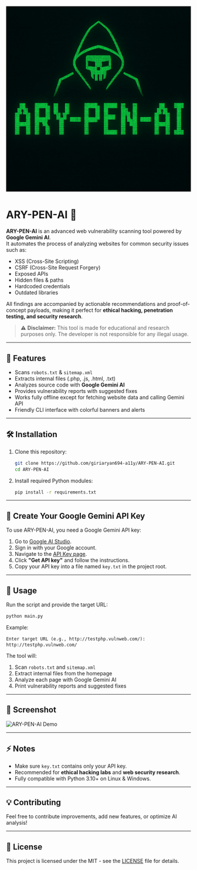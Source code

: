 
# ![ARY-PEN-AI](https://github.com/giriaryan694-a11y/ARY-PEN-AI/blob/main/image.png)

# ARY-PEN-AI 🚀

**ARY-PEN-AI** is an advanced web vulnerability scanning tool powered by **Google Gemini AI**.  
It automates the process of analyzing websites for common security issues such as:

- XSS (Cross-Site Scripting)  
- CSRF (Cross-Site Request Forgery)  
- Exposed APIs  
- Hidden files & paths  
- Hardcoded credentials  
- Outdated libraries  

All findings are accompanied by actionable recommendations and proof-of-concept payloads, making it perfect for **ethical hacking, penetration testing, and security research**.  

> ⚠ **Disclaimer:** This tool is made for educational and research purposes only. The developer is not responsible for any illegal usage.

---

## 🌟 Features

- Scans `robots.txt` & `sitemap.xml`
- Extracts internal files (.php, .js, .html, .txt)
- Analyzes source code with **Google Gemini AI**
- Provides vulnerability reports with suggested fixes
- Works fully offline except for fetching website data and calling Gemini API
- Friendly CLI interface with colorful banners and alerts

---

## 🛠 Installation

1. Clone this repository:
   ```bash
   git clone https://github.com/giriaryan694-a11y/ARY-PEN-AI.git
   cd ARY-PEN-AI
   ```

2. Install required Python modules:
   ```bash
   pip install -r requirements.txt
   ```

---

## 🔑 Create Your Google Gemini API Key

To use ARY-PEN-AI, you need a Google Gemini API key:

1. Go to [Google AI Studio](https://aistudio.google.com/).  
2. Sign in with your Google account.  
3. Navigate to the [API Key page](https://aistudio.google.com/apikey).  
4. Click **"Get API key"** and follow the instructions.  
5. Copy your API key into a file named `key.txt` in the project root.

---

## 🚀 Usage

Run the script and provide the target URL:

```bash
python main.py
```

Example:

```
Enter target URL (e.g., http://testphp.vulnweb.com/): http://testphp.vulnweb.com/
```

The tool will:

1. Scan `robots.txt` and `sitemap.xml`
2. Extract internal files from the homepage
3. Analyze each page with Google Gemini AI
4. Print vulnerability reports and suggested fixes

---

## 📸 Screenshot

![ARY-PEN-AI Demo](https://example.com/png.png)

---

## ⚡ Notes

- Make sure `key.txt` contains only your API key.  
- Recommended for **ethical hacking labs** and **web security research**.  
- Fully compatible with Python 3.10+ on Linux & Windows.  

---

## 💡 Contributing

Feel free to contribute improvements, add new features, or optimize AI analysis!  

---

## 📜 License

This project is licensed under the MIT - see the [LICENSE](LICENSE) file for details.  
